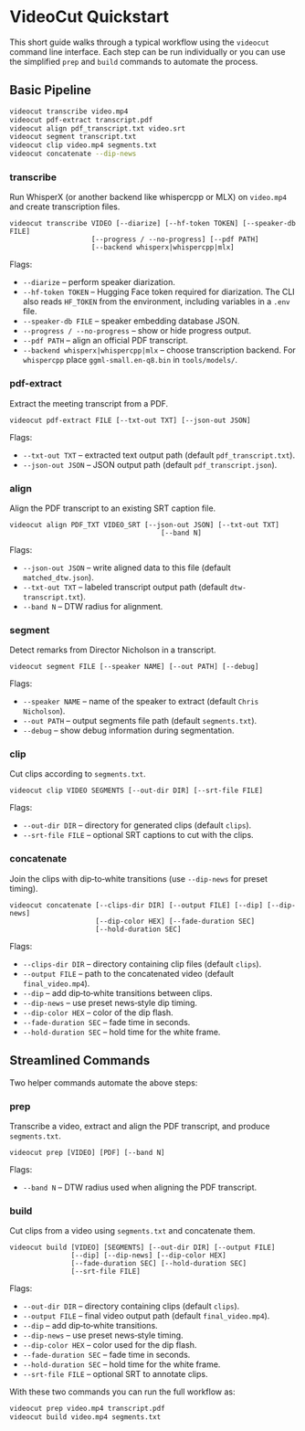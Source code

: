 # VideoCut Quickstart

This short guide walks through a typical workflow using the `videocut` command line interface. Each step can be run individually or you can use the simplified `prep` and `build` commands to automate the process.

## Basic Pipeline

```bash
videocut transcribe video.mp4
videocut pdf-extract transcript.pdf
videocut align pdf_transcript.txt video.srt
videocut segment transcript.txt
videocut clip video.mp4 segments.txt
videocut concatenate --dip-news
```

### transcribe
Run WhisperX (or another backend like whispercpp or MLX) on `video.mp4` and create transcription files.

```
videocut transcribe VIDEO [--diarize] [--hf-token TOKEN] [--speaker-db FILE]
                    [--progress / --no-progress] [--pdf PATH]
                    [--backend whisperx|whispercpp|mlx]
```
Flags:
- `--diarize` – perform speaker diarization.
- `--hf-token TOKEN` – Hugging Face token required for diarization. The CLI also reads `HF_TOKEN` from the environment, including variables in a `.env` file.
- `--speaker-db FILE` – speaker embedding database JSON.
- `--progress / --no-progress` – show or hide progress output.
- `--pdf PATH` – align an official PDF transcript.
- `--backend whisperx|whispercpp|mlx` – choose transcription backend.
For `whispercpp` place `ggml-small.en-q8.bin` in `tools/models/`.

### pdf-extract
Extract the meeting transcript from a PDF.

```
videocut pdf-extract FILE [--txt-out TXT] [--json-out JSON]
```
Flags:
- `--txt-out TXT` – extracted text output path (default `pdf_transcript.txt`).
- `--json-out JSON` – JSON output path (default `pdf_transcript.json`).

### align
Align the PDF transcript to an existing SRT caption file.

```
videocut align PDF_TXT VIDEO_SRT [--json-out JSON] [--txt-out TXT]
                                     [--band N]
```
Flags:
- `--json-out JSON` – write aligned data to this file (default `matched_dtw.json`).
- `--txt-out TXT` – labeled transcript output path (default `dtw-transcript.txt`).
- `--band N` – DTW radius for alignment.

### segment
Detect remarks from Director Nicholson in a transcript.

```
videocut segment FILE [--speaker NAME] [--out PATH] [--debug]
```
Flags:
- `--speaker NAME` – name of the speaker to extract (default `Chris Nicholson`).
- `--out PATH` – output segments file path (default `segments.txt`).
- `--debug` – show debug information during segmentation.

### clip
Cut clips according to `segments.txt`.

```
videocut clip VIDEO SEGMENTS [--out-dir DIR] [--srt-file FILE]
```
Flags:
- `--out-dir DIR` – directory for generated clips (default `clips`).
- `--srt-file FILE` – optional SRT captions to cut with the clips.

### concatenate
Join the clips with dip‑to‑white transitions (use `--dip-news` for preset timing).

```
videocut concatenate [--clips-dir DIR] [--output FILE] [--dip] [--dip-news]
                     [--dip-color HEX] [--fade-duration SEC]
                     [--hold-duration SEC]
```
Flags:
- `--clips-dir DIR` – directory containing clip files (default `clips`).
- `--output FILE` – path to the concatenated video (default `final_video.mp4`).
- `--dip` – add dip‑to‑white transitions between clips.
- `--dip-news` – use preset news‑style dip timing.
- `--dip-color HEX` – color of the dip flash.
- `--fade-duration SEC` – fade time in seconds.
- `--hold-duration SEC` – hold time for the white frame.

## Streamlined Commands

Two helper commands automate the above steps:

### prep
Transcribe a video, extract and align the PDF transcript, and produce `segments.txt`.

```
videocut prep [VIDEO] [PDF] [--band N]
```
Flags:
- `--band N` – DTW radius used when aligning the PDF transcript.

### build
Cut clips from a video using `segments.txt` and concatenate them.

```
videocut build [VIDEO] [SEGMENTS] [--out-dir DIR] [--output FILE]
               [--dip] [--dip-news] [--dip-color HEX]
               [--fade-duration SEC] [--hold-duration SEC]
               [--srt-file FILE]
```
Flags:
- `--out-dir DIR` – directory containing clips (default `clips`).
- `--output FILE` – final video output path (default `final_video.mp4`).
- `--dip` – add dip‑to‑white transitions.
- `--dip-news` – use preset news‑style timing.
- `--dip-color HEX` – color used for the dip flash.
- `--fade-duration SEC` – fade time in seconds.
- `--hold-duration SEC` – hold time for the white frame.
- `--srt-file FILE` – optional SRT to annotate clips.

With these two commands you can run the full workflow as:

```bash
videocut prep video.mp4 transcript.pdf
videocut build video.mp4 segments.txt
```
